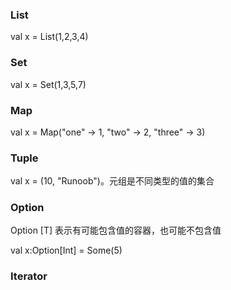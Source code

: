 ### List

val x = List(1,2,3,4)

### Set

val x = Set(1,3,5,7)

### Map

val x = Map("one" -> 1, "two" -> 2, "three" -> 3)

### Tuple

val x = (10, "Runoob")。元组是不同类型的值的集合

### Option

Option [T] 表示有可能包含值的容器，也可能不包含值

val x:Option[Int] = Some(5)

### Iterator
